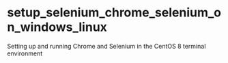 # setup_selenium_chrome_selenium_on_windows_linux
Setting up and running Chrome and Selenium in the CentOS 8 terminal environment
